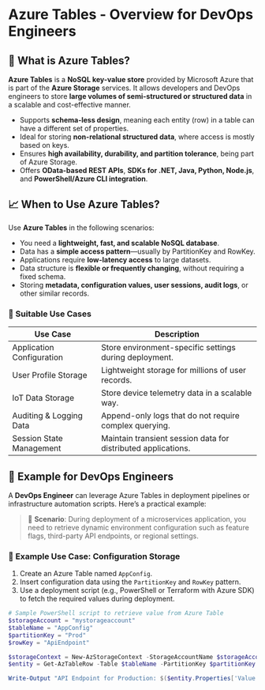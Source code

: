 # Azure Tables - Overview for DevOps Engineers

## 📌 What is Azure Tables?

**Azure Tables** is a **NoSQL key-value store** provided by Microsoft Azure that is part of the **Azure Storage** services. It allows developers and DevOps engineers to store **large volumes of semi-structured or structured data** in a scalable and cost-effective manner.

- Supports **schema-less design**, meaning each entity (row) in a table can have a different set of properties.
- Ideal for storing **non-relational structured data**, where access is mostly based on keys.
- Ensures **high availability, durability, and partition tolerance**, being part of Azure Storage.
- Offers **OData-based REST APIs**, **SDKs for .NET, Java, Python, Node.js**, and **PowerShell/Azure CLI integration**.

## 📈 When to Use Azure Tables?

Use **Azure Tables** in the following scenarios:

- You need a **lightweight, fast, and scalable NoSQL database**.
- Data has a **simple access pattern**—usually by PartitionKey and RowKey.
- Applications require **low-latency access** to large datasets.
- Data structure is **flexible or frequently changing**, without requiring a fixed schema.
- Storing **metadata, configuration values, user sessions, audit logs**, or other similar records.

### 🔧 Suitable Use Cases

| Use Case                            | Description                                                                 |
|-------------------------------------|-----------------------------------------------------------------------------|
| Application Configuration           | Store environment-specific settings during deployment.                     |
| User Profile Storage                | Lightweight storage for millions of user records.                          |
| IoT Data Storage                    | Store device telemetry data in a scalable way.                             |
| Auditing & Logging Data             | Append-only logs that do not require complex querying.                     |
| Session State Management            | Maintain transient session data for distributed applications.              |

## 🧰 Example for DevOps Engineers

A **DevOps Engineer** can leverage Azure Tables in deployment pipelines or infrastructure automation scripts. Here’s a practical example:

> 🔹 **Scenario**: During deployment of a microservices application, you need to retrieve dynamic environment configuration such as feature flags, third-party API endpoints, or regional settings.

### 📜 Example Use Case: Configuration Storage

1. Create an Azure Table named `AppConfig`.
2. Insert configuration data using the `PartitionKey` and `RowKey` pattern.
3. Use a deployment script (e.g., PowerShell or Terraform with Azure SDK) to fetch the required values during deployment.

```powershell
# Sample PowerShell script to retrieve value from Azure Table
$storageAccount = "mystorageaccount"
$tableName = "AppConfig"
$partitionKey = "Prod"
$rowKey = "ApiEndpoint"

$storageContext = New-AzStorageContext -StorageAccountName $storageAccount -UseConnectedAccount
$entity = Get-AzTableRow -Table $tableName -PartitionKey $partitionKey -RowKey $rowKey -Context $storageContext

Write-Output "API Endpoint for Production: $($entity.Properties['Value'])"
